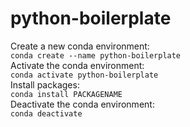 # python-boilerplate

Create a new conda environment:  
```conda create --name python-boilerplate```  
Activate the conda environment:  
```conda activate python-boilerplate```  
Install packages:  
```conda install PACKAGENAME```  
Deactivate the conda environment:  
```conda deactivate```